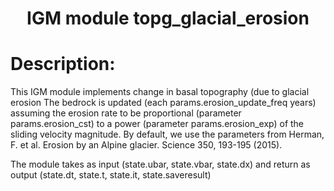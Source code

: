 
### <h1 align="center" id="title">IGM module topg_glacial_erosion </h1>

# Description:

This IGM module implements change in basal topography (due to glacial erosion
The bedrock is updated (each params.erosion_update_freq years) assuming the erosion
rate to be proportional (parameter params.erosion_cst) to a power (parameter params.erosion_exp)
of the sliding velocity magnitude. By default, we use the parameters from Herman,
F. et al. Erosion by an Alpine glacier. Science 350, 193-195 (2015).

The module takes as input (state.ubar, state.vbar, state.dx) and return as output 
(state.dt, state.t, state.it, state.saveresult)
